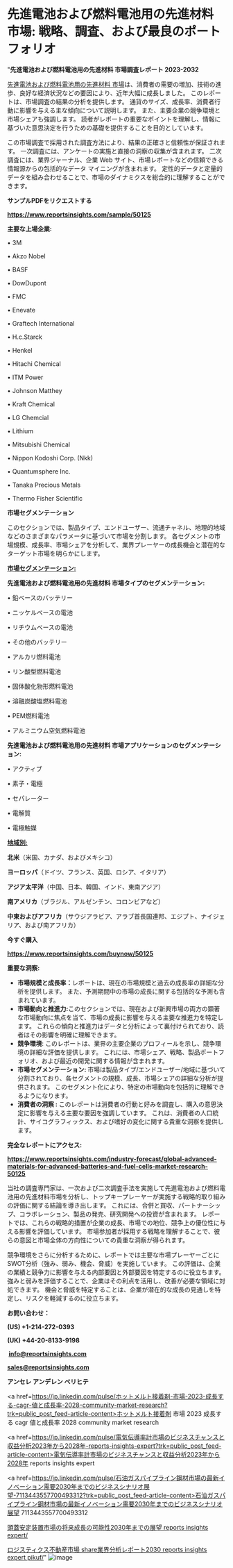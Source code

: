 # 先進電池および燃料電池用の先進材料 市場: 戦略、調査、および最良のポートフォリオ

"<strong>先進電池および燃料電池用の先進材料 市場調査レポート 2023-2032</strong>

<a href=https://www.reportsinsights.com/sample/50125>先進電池および燃料電池用の先進材料 市場</a>は、消費者の需要の増加、技術の進歩、良好な経済状況などの要因により、近年大幅に成長しました。 このレポートは、市場調査の結果の分析を提供します。 通貨のサイズ、成長率、消費者行動に影響を与える主な傾向について説明します。 また、主要企業の競争環境と市場シェアも強調します。 読者がレポートの重要なポイントを理解し、情報に基づいた意思決定を行うための基礎を提供することを目的としています。

この市場調査で採用された調査方法により、結果の正確さと信頼性が保証されます。 一次調査には、アンケートの実施と直接の洞察の収集が含まれます。 二次調査には、業界ジャーナル、企業 Web サイト、市場レポートなどの信頼できる情報源からの包括的なデータ マイニングが含まれます。 定性的データと定量的データを組み合わせることで、市場のダイナミクスを総合的に理解することができます。

<strong><b>サンプルPDFをリクエストする</b></strong>

<a href=https://www.reportsinsights.com/sample/50125><strong><u>https://www.reportsinsights.com/sample/50125</u></strong></a>

<strong>主要な上場企業:</strong>

• 3M

• Akzo Nobel

• BASF

• DowDupont

• FMC

• Enevate

• Graftech International

• H.c.Starck

• Henkel

• Hitachi Chemical

• ITM Power

• Johnson Matthey

• Kraft Chemical

• LG Chemcial

• Lithium

• Mitsubishi Chemical

• Nippon Kodoshi Corp. (Nkk)

• Quantumsphere Inc.

• Tanaka Precious Metals

• Thermo Fisher Scientific

<strong>市場セグメンテーション</strong>

このセクションでは、製品タイプ、エンドユーザー、流通チャネル、地理的地域などのさまざまなパラメータに基づいて市場を分割します。 各セグメントの市場規模、成長率、市場シェアを分析して、業界プレーヤーの成長機会と潜在的なターゲット市場を明らかにします。

<strong><u>市場セグメンテーション</u></strong><strong><u>:</u></strong>

<strong>先進電池および燃料電池用の先進材料 市場タイプのセグメンテーション:</strong>

• 鉛ベースのバッテリー

• ニッケルベースの電池

• リチウムベースの電池

• その他のバッテリー

• アルカリ燃料電池

• リン酸型燃料電池

• 固体酸化物形燃料電池

• 溶融炭酸塩燃料電池

• PEM燃料電池

• アルミニウム空気燃料電池

<strong>先進電池および燃料電池用の先進材料 市場アプリケーションのセグメンテーション:</strong>

• アクティブ

• 素子・電極

• セパレーター

• 電解質

• 電極触媒

<strong><u>地域別</u></strong><strong><u>:</u></strong>

<strong>北米</strong>（米国、カナダ、およびメキシコ）

<strong>ヨーロッパ</strong>（ドイツ、フランス、英国、ロシア、イタリア）

<strong>アジア太平洋</strong>（中国、日本、韓国、インド、東南アジア）

<strong>南アメリカ</strong>（ブラジル、アルゼンチン、コロンビアなど）

<strong>中東およびアフリカ</strong>（サウジアラビア、アラブ首長国連邦、エジプト、ナイジェリア、および南アフリカ）

<strong>今すぐ購入</strong>

<a href=https://www.reportsinsights.com/buynow/50125><strong><u>https://www.reportsinsights.com/buynow/50125</u></strong></a>

<strong>重要な洞察:</strong>
<ul>
  <li><strong>市場規模と成長率：</strong>レポートは、現在の市場規模と過去の成長率の詳細な分析を提供します。 また、予測期間中の市場の成長に関する包括的な予測も含まれています。</li>
  <li><strong>市場動向と推進力:</strong>このセクションでは、現在および新興市場の両方の顕著な市場動向に焦点を当て、市場の成長に影響を与える主要な推進力を特定します。 これらの傾向と推進力はデータと分析によって裏付けられており、読者はその影響を明確に理解できます。</li>
  <li><strong>競争環境</strong>: このレポートは、業界の主要企業のプロフィールを示し、競争環境の詳細な評価を提供します。 これには、市場シェア、戦略、製品ポートフォリオ、および最近の開発に関する情報が含まれます。</li>
  <li><strong>市場セグメンテーション: </strong>市場は製品タイプ/エンドユーザー/地域に基づいて分割されており、各セグメントの規模、成長、市場シェアの詳細な分析が提供されます。 このセグメント化により、特定の市場動向を包括的に理解できるようになります。</li>
  <li><strong>消費者の洞察 : </strong>このレポートは消費者の行動と好みを調査し、購入の意思決定に影響を与える主要な要因を強調しています。 これは、消費者の人口統計、サイコグラフィックス、および嗜好の変化に関する貴重な洞察を提供します。</li>
</ul>
<strong>完全なレポートにアクセス:</strong>

<a href=https://www.reportsinsights.com/industry-forecast/global-advanced-materials-for-advanced-batteries-and-fuel-cells-market-research-50125><strong><u><b>https://www.reportsinsights.com/industry-forecast/global-advanced-materials-for-advanced-batteries-and-fuel-cells-market-research-50125</b></u></strong></a>

当社の調査専門家は、一次および二次調査手法を実施して先進電池および燃料電池用の先進材料市場を分析し、トップキープレーヤーが実施する戦略的取り組みの評価に関する結論を導き出します。 これには、合併と買収、パートナーシップ、コラボレーション、製品の発売、研究開発への投資が含まれます。 レポートでは、これらの戦略的措置が企業の成長、市場での地位、競争上の優位性に与える影響を評価しています。 市場参加者が採用する戦略を理解することで、彼らの意図と市場全体の方向性についての貴重な洞察が得られます。

競争環境をさらに分析するために、レポートでは主要な市場プレーヤーごとにSWOT分析（強み、弱み、機会、脅威）を実施しています。 この評価は、企業の業績と競争力に影響を与える内部要因と外部要因を特定するのに役立ちます。 強みと弱みを評価することで、企業はその利点を活用し、改善が必要な領域に対処できます。 機会と脅威を特定することは、企業が潜在的な成長の見通しを特定し、リスクを軽減するのに役立ちます。

<strong>お問い合わせ：</strong>

<strong>(US) +1-214-272-0393</strong>

<strong>(UK) +44-20-8133-9198</strong>

<strong> </strong><a href=info@reportsinsights.com><strong><u>info@reportsinsights.com</u></strong></a>

<a href=sales@reportsinsights.com><strong><u>sales@reportsinsights.com</u></strong></a>

<strong>アンセレ アンデレン ベリヒテ</strong>

<a href=https://jp.linkedin.com/pulse/ホットメルト接着剤-市場-2023-成長する-cagr-値と成長率-2028-community-market-research?trk=public_post_feed-article-content>ホットメルト接着剤 市場 2023 成長する cagr 値と成長率 2028 community market research</a>

<a href=https://jp.linkedin.com/pulse/電気伝導率計市場のビジネスチャンスと収益分析2023年から2028年-reports-insights-expert?trk=public_post_feed-article-content>電気伝導率計市場のビジネスチャンスと収益分析2023年から2028年 reports insights expert</a>

<a href=https://jp.linkedin.com/pulse/石油ガスパイプライン鋼材市場の最新イノベーション需要2030年までのビジネスシナリオ展望-7113443557700493312?trk=public_post_feed-article-content>石油ガスパイプライン鋼材市場の最新イノベーション需要2030年までのビジネスシナリオ展望 7113443557700493312</a>

<a href=https://www.linkedin.com/pulse/頭蓋安定装置市場の将来成長の可能性2030年までの展望-reports-insights-expert/>頭蓋安定装置市場の将来成長の可能性2030年までの展望 reports insights expert/</a>

<a href=https://www.linkedin.com/pulse/ロジスティクス不動産市場-share業界分析レポート2030-reports-insights-expert-pikuf/>ロジスティクス不動産市場 share業界分析レポート2030 reports insights expert pikuf/</a>"
![image](https://github.com/gayatrid12/RItrends/assets/158473851/840e9edc-a01f-4a39-99e8-4ee74ff72fcd)
